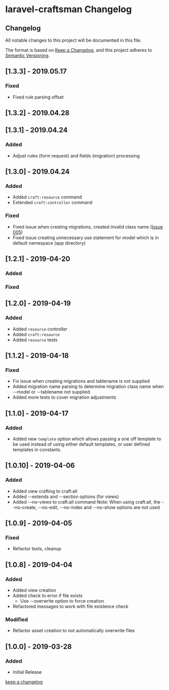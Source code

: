 # laravel-craftsman Changelog

## Changelog

All notable changes to this project will be documented in this file.

The format is based on [Keep a Changelog](https://keepachangelog.com/en/1.0.0/),
and this project adheres to [Semantic Versioning](https://semver.org/spec/v2.0.0.html).

## [1.3.3] - 2019.05.17

### Fixed

- Fixed rule parsing offset

## [1.3.2] - 2019.04.28

## [1.3.1] - 2019.04.24

### Added

- Adjust rules (form request) and fields (migration) processing

## [1.3.0] - 2019.04.24

### Added

- Added `craft:resource` command
- Extended `craft:controller` command

### Fixed

- Fixed issue when creating migrations, created invalid class name ([Issue 005](https://github.com/mikeerickson/laravel-craftsman/issues/5))
- Fixed issue creating unnecessary use statement for model which is in default namespace (app directory)

## [1.2.1] - 2019-04-20

### Added

### Fixed


## [1.2.0] - 2019-04-19

### Added

- Added `resource` controller
- Added `craft:resource`
- Added `resource` tests

## [1.1.2] - 2019-04-18

### Fixed

- Fix issue when creating migrations and tablename is not supplied
- Added migration name parsing to determine migration class name when --model or --tablename not supplied
- Added more tests to cover migration adjustments

## [1.1.0] - 2019-04-17

### Added

- Added new `template` option which allows passing a one off template to be used instead of using either default templates, or user defined templates in constants.

## [1.0.10] - 2019-04-06

### Added

- Added view crafting to craft:all
- Added --extends and --section options (for views)
- Added --no-views to craft:all command
    Note: When using craft:all, the --no-create, --no-edit, --no-index and --no-show options are not used

## [1.0.9] - 2019-04-05

### Fixed

- Refactor tests, cleanup

## [1.0.8] - 2019-04-04

### Added

- Added view creation
- Added check to error if file exists
    - Use --overwrite option to force creation
- Refactored messages to work with file existence check

### Modified

- Refactor asset creation to not automatically overwrite files


## [1.0.0] - 2019-03-28

### Added

-   Initial Release


[keep a changelog](https://keepachangelog.com/en/1.0.0/)
